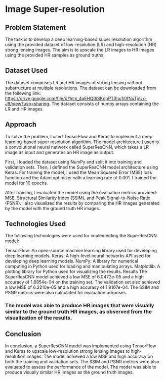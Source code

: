 # Image Super-resolution
## Problem Statement
The task is to develop a deep learning-based super resolution algorithm using the provided dataset of low-resolution (LR) and high-resolution (HR) strong lensing images. The aim is to upscale the LR images to HR images using the provided HR samples as ground truths.

## Dataset Used
The dataset comprises LR and HR images of strong lensing without substructure at multiple resolutions. The dataset can be downloaded from the following link: https://drive.google.com/file/d/1nm_4qEHQ0iSKnpPT3hu1i0fNuTpUx-J8/view?usp=sharing. The dataset consists of numpy arrays containing the LR and HR images.

## Approach
To solve the problem, I used TensorFlow and Keras to implement a deep learning-based super resolution algorithm. The model architecture I used is a convolutional neural network called SuperResCNN, which takes a LR image as input and generates an HR image as output.

First, I loaded the dataset using NumPy and split it into training and validation sets. Then, I defined the SuperResCNN model architecture using Keras. For training the model, I used the Mean Squared Error (MSE) loss function and the Adam optimizer with a learning rate of 0.001. I trained the model for 10 epochs.

After training, I evaluated the model using the evaluation metrics provided: MSE, Structural Similarity Index (SSIM), and Peak Signal-to-Noise Ratio (PSNR). I also visualized the results by comparing the HR images generated by the model with the ground truth HR images.

## Technologies Used
The following technologies were used for implementing the SuperResCNN model:

TensorFlow: An open-source machine learning library used for developing deep learning models.
Keras: A high-level neural networks API used for developing deep learning models.
NumPy: A library for numerical computing in Python used for loading and manipulating arrays.
Matplotlib: A plotting library for Python used for visualizing the results.
Results
The SuperResCNN model achieved a low MSE of 6.0472e-05 and a high accuracy of 1.8854e-04 on the training set. The validation set also achieved a low MSE of 6.2210e-05 and a high accuracy of 1.9107e-04. The SSIM and PSNR metrics were also calculated for evaluation purposes.

### The model was able to produce HR images that were visually similar to the ground truth HR images, as observed from the visualization of the results.

## Conclusion
In conclusion, a SuperResCNN model was implemented using TensorFlow and Keras to upscale low-resolution strong lensing images to high-resolution images. The model achieved a low MSE and high accuracy on both the training and validation sets. The SSIM and PSNR metrics were also evaluated to assess the performance of the model. The model was able to produce visually similar HR images as the ground truth images.
